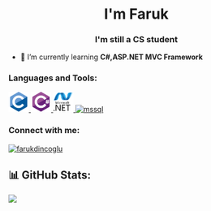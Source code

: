 <h1 align="center">I'm Faruk</h1>
<h3 align="center">I'm still a CS student</h3>

- 🌱 I’m currently learning **C#,ASP.NET MVC Framework**

<h3 align="left">Languages and Tools:</h3>
<p align="left"> <a href="https://www.cprogramming.com/" target="_blank" rel="noreferrer"> <img src="https://raw.githubusercontent.com/devicons/devicon/master/icons/c/c-original.svg" alt="c" width="40" height="40"/> </a> <a href="https://www.w3schools.com/cs/" target="_blank" rel="noreferrer"> <img src="https://raw.githubusercontent.com/devicons/devicon/master/icons/csharp/csharp-original.svg" alt="csharp" width="40" height="40"/> </a> <a href="https://dotnet.microsoft.com/" target="_blank" rel="noreferrer"> <img src="https://raw.githubusercontent.com/devicons/devicon/master/icons/dot-net/dot-net-original-wordmark.svg" alt="dotnet" width="40" height="40"/> </a> <a href="https://www.microsoft.com/en-us/sql-server" target="_blank" rel="noreferrer"> <img src="https://www.svgrepo.com/show/303229/microsoft-sql-server-logo.svg" alt="mssql" width="40" height="40"/> </a> </p>
<h3 align="left">Connect with me:</h3>
<p align="left">
<a href="https://twitter.com/farukdincoglu" target="blank"><img align="center" src="https://raw.githubusercontent.com/rahuldkjain/github-profile-readme-generator/master/src/images/icons/Social/twitter.svg" alt="farukdincoglu" height="30" width="40" /></a>
</p>

<h2 align="left">📊 GitHub Stats:</h2>

<a href="https://visitcount.itsvg.in">
  <img src="https://visitcount.itsvg.in/api?id=farukdnc27&label=Profile%20Views&color=1&icon=5&pretty=true" />
</a>
